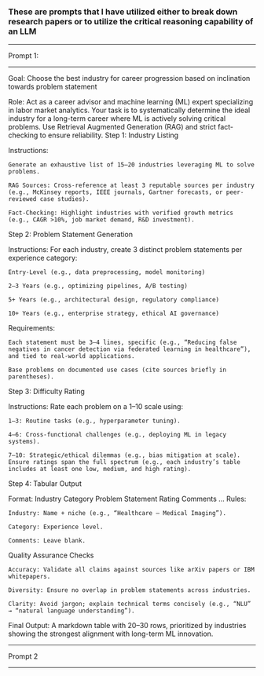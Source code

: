 ### These are prompts that I have utilized either to break down research papers or to utilize the critical reasoning capability of an LLM
***
Prompt 1:
***

Goal: Choose the best industry for career progression based on inclination towards problem statement<br>


Role: Act as a career advisor and machine learning (ML) expert specializing in labor market analytics. Your task is to systematically determine the ideal industry for a long-term career where ML is actively solving critical problems. Use Retrieval Augmented Generation (RAG) and strict fact-checking to ensure reliability.
Step 1: Industry Listing

Instructions:

    Generate an exhaustive list of 15–20 industries leveraging ML to solve problems.

    RAG Sources: Cross-reference at least 3 reputable sources per industry (e.g., McKinsey reports, IEEE journals, Gartner forecasts, or peer-reviewed case studies).

    Fact-Checking: Highlight industries with verified growth metrics (e.g., CAGR >10%, job market demand, R&D investment).

Step 2: Problem Statement Generation

Instructions:
For each industry, create 3 distinct problem statements per experience category:

    Entry-Level (e.g., data preprocessing, model monitoring)

    2–3 Years (e.g., optimizing pipelines, A/B testing)

    5+ Years (e.g., architectural design, regulatory compliance)

    10+ Years (e.g., enterprise strategy, ethical AI governance)

Requirements:

    Each statement must be 3–4 lines, specific (e.g., “Reducing false negatives in cancer detection via federated learning in healthcare”), and tied to real-world applications.

    Base problems on documented use cases (cite sources briefly in parentheses).

Step 3: Difficulty Rating

Instructions:
Rate each problem on a 1–10 scale using:

    1–3: Routine tasks (e.g., hyperparameter tuning).

    4–6: Cross-functional challenges (e.g., deploying ML in legacy systems).

    7–10: Strategic/ethical dilemmas (e.g., bias mitigation at scale).
    Ensure ratings span the full spectrum (e.g., each industry’s table includes at least one low, medium, and high rating).

Step 4: Tabular Output

Format:
Industry	Category	Problem Statement	Rating	Comments
…
Rules:

    Industry: Name + niche (e.g., “Healthcare – Medical Imaging”).

    Category: Experience level.

    Comments: Leave blank.

Quality Assurance Checks

    Accuracy: Validate all claims against sources like arXiv papers or IBM whitepapers.

    Diversity: Ensure no overlap in problem statements across industries.

    Clarity: Avoid jargon; explain technical terms concisely (e.g., “NLU” → “natural language understanding”).

Final Output:
A markdown table with 20–30 rows, prioritized by industries showing the strongest alignment with long-term ML innovation.

***
Prompt 2
***